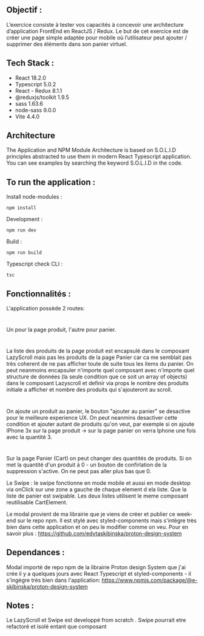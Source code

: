 ## Objectif :

L’exercice consiste à tester vos capacités à concevoir une architecture d’application FrontEnd en ReactJS / Redux. Le but de cet exercice est de créer une page simple adaptée pour mobile où l’utilisateur peut ajouter / supprimer des éléments dans son panier virtuel.


## Tech Stack :
- React 18.2.0
- Typescript 5.0.2
- React - Redux 8.1.1
- @reduxjs/toolkit 1.9.5
- sass 1.63.6
- node-sass 9.0.0
- Vite 4.4.0

## Architecture

The Application and NPM Module Architecture is based on S.O.L.I.D principles abstracted to use them in modern React Typescript application.
You can see examples by searching the keyword S.O.L.I.D in the code.

## To run the application : 

Install node-modules :
```
npm install
```

Development : 
```
npm run dev
```

Build : 
```
npm run build
```
Typescript check CLI : 
```
tsc
```

## Fonctionnalités : 
L'application possède 2 routes:
#
Un pour la page produit, l'autre pour panier.
#

La liste des produits de la page produit est encapsulé dans le composant LazyScroll mais pas les produits de la page Panier car ca me semblait pas très coherent de ne pas afficher toute de suite tous les items du panier.
On peut neanmoins encapsuler n'importe quel composant avec n'importe quel structure de données (la seule condition que ce soit un array of objects) dans le composant Lazyscroll et definir via props le nombre des produits initiale a afficher et nombre des produits qui s'ajouteront au scroll.
#

On ajoute un produit au panier, le bouton "ajouter au panier" se desactive pour le meilleure experience UX. On peut neanmins desactiver cette condition et ajouter autant de produits qu'on veut, par exemple si on ajoute IPhone 3x sur la page produit -> sur la page panier on verra Iphone une fois avec la quantité 3. 
#
Sur la page Panier (Cart) on peut changer des quantités de produits. Si on met la quantité d'un produit à 0 - un bouton de confirlation de la suppression s'active. On ne peut pas aller plus bas que 0.

Le Swipe : le swipe fonctionne en mode mobile et aussi en mode desktop via onClick sur une zone a gauche de chaque element d ela liste. Que la liste de panier est swipable. Les deux listes utilisent le meme composant reutilisable CartElement.

Le modal provient de ma librairie que je viens de créer et publier ce week-end sur le repo npm. Il est stylé avec styled-components mais s'intègre très bien dans cette application et on peu le modifier comme on veu. Pour en savoir plus :
https://github.com/edytaskibinska/proton-design-system



## Dependances : 

Modal importé de repo npm de la librairie Proton design System que j'ai crée il y a quelques jours avec React Typescript et styled-components - il s'ingègre très bien dans l'application:
https://www.npmjs.com/package/@e-skibinska/proton-design-system

## Notes : 
Le LazyScroll et Swipe est developpé from scratch .
Swipe pourrait etre refactoré et isolé entant que composant <SwipableBlock leftContent={ButtonDeleteComponent}  rightContent={RightComponent}> 